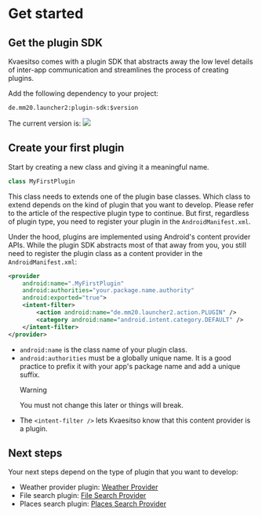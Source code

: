 # Get started

## Get the plugin SDK

Kvaesitso comes with a plugin SDK that abstracts away the low level details of inter-app communication and streamlines the process of creating plugins.

Add the following dependency to your project:

```
de.mm20.launcher2:plugin-sdk:$version
```

The current version is: [![](https://img.shields.io/maven-central/v/de.mm20.launcher2/plugin-sdk?style=flat-square)](https://central.sonatype.com/artifact/de.mm20.launcher2/plugin-sdk)

## Create your first plugin

Start by creating a new class and giving it a meaningful name.

```kt
class MyFirstPlugin

```

This class needs to extends one of the plugin base classes. Which class to extend depends on the kind of plugin that you want to develop. Please refer to the article of the respective plugin type to continue. But first, regardless of plugin type, you need to register your plugin in the `AndroidManifest.xml`.

Under the hood, plugins are implemented using Android's content provider APIs. While the plugin SDK abstracts most of that away from you, you still need to register the plugin class as a content provider in the `AndroidManifest.xml`:

```xml
<provider
    android:name=".MyFirstPlugin"
    android:authorities="your.package.name.authority"
    android:exported="true">
    <intent-filter>
        <action android:name="de.mm20.launcher2.action.PLUGIN" />
        <category android:name="android.intent.category.DEFAULT" />
    </intent-filter>
</provider>
```

- `android:name` is the class name of your plugin class.
- `android:authorities` must be a globally unique name. It is a good practice to prefix it with your app's package name and add a unique suffix.
  > [!WARNING]
  > You must not change this later or things will break.
- The `<intent-filter />` lets Kvaesitso know that this content provider is a plugin.

## Next steps

Your next steps depend on the type of plugin that you want to develop:

- Weather provider plugin: [Weather Provider](/docs/developer-guide/plugins/plugin-types/weather.html)
- File search plugin: [File Search Provider](/docs/developer-guide/plugins/plugin-types/file-search.html)
- Places search plugin: [Places Search Provider](/docs/developer-guide/plugins/plugin-types/places-search.html)
